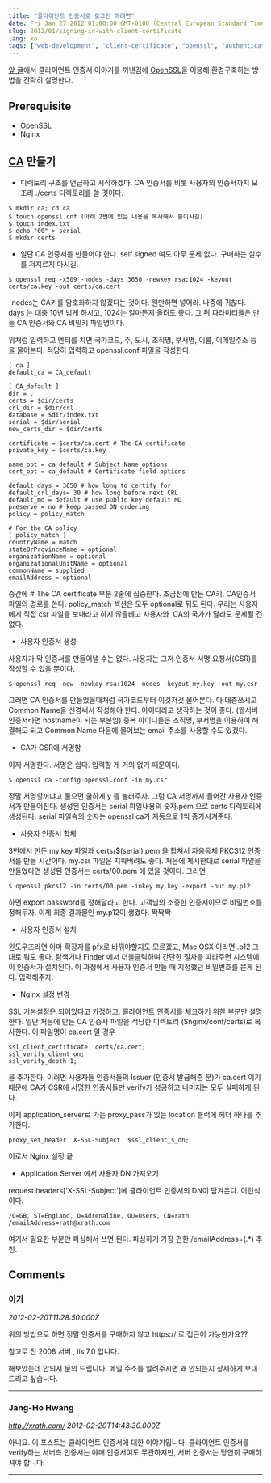 ```yaml
---
title: "클라이언트 인증서로 로그인 하려면"
date: Fri Jan 27 2012 01:00:00 GMT+0100 (Central European Standard Time)
slug: 2012/01/signing-in-with-client-certificate
lang: ko
tags: ["web-development", "client-certificate", "openssl", "authentication"]
---
```


[앞 글](/2012/01/issues-on-authenticating-client-certificate/)에서 클라이언트 인증서 이야기를 꺼낸김에 [OpenSSL](http://openssl.org/)을 이용해 환경구축하는 방법을 간략히 설명한다.

## Prerequisite

- OpenSSL
- Nginx

## [CA](http://en.wikipedia.org/wiki/Certificate_authority) 만들기

* 디렉토리 구조를 언급하고 시작하겠다. CA 인증서를 비롯 사용자의 인증서까지 모조리 ./certs 디렉토리를 쓸 것이다.

```
$ mkdir ca; cd ca
$ touch openssl.cnf (아래 2번에 있는 내용을 복사해서 붙이시길)
$ touch index.txt
$ echo "00" > serial
$ mkdir certs
```

* 일단 CA 인증서를 만들어야 한다. self signed 여도 아무 문제 없다. 구매하는 실수를 저지르지 마시길.


```
$ openssl req -x509 -nodes -days 3650 -newkey rsa:1024 -keyout certs/ca.key -out certs/ca.cert
```


-nodes는 CA키를 암호화하지 않겠다는 것이다. 웬만하면 넣어라. 나중에 귀찮다.
-days 는 대충 10년 넘게 하시고, 1024는 얼마든지 올려도 좋다. 그 뒤 파라미터들은 만들 CA 인증서와 CA 비밀키 파일명이다.

위처럼 입력하고 엔터를 치면 국가코드, 주, 도시, 조직명, 부서명, 이름, 이메일주소 등을 물어본다. 적당히 입력하고 openssl.conf 파일을 작성한다.

```
[ ca ]
default_ca = CA_default

[ CA_default ]
dir = .
certs = $dir/certs
crl_dir = $dir/crl
database = $dir/index.txt
serial = $dir/serial
new_certs_dir = $dir/certs

certificate = $certs/ca.cert # The CA certificate
private_key = $certs/ca.key

name_opt = ca_default # Subject Name options
cert_opt = ca_default # Certificate field options

default_days = 3650 # how long to certify for
default_crl_days= 30 # how long before next CRL
default_md = default # use public key default MD
preserve = no # keep passed DN ordering
policy = policy_match

# For the CA policy
[ policy_match ]
countryName = match
stateOrProvinceName = optional
organizationName = optional
organizationalUnitName = optional
commonName = supplied
emailAddress = optional
```


중간에 # The CA certificate 부분 2줄에 집중한다. 조금전에 만든 CA키, CA인증서 파일의 경로를 쓴다. policy_match 섹션은 모두 optional로 둬도 된다. 우리는 사용자에게 직접 csr 파일을 보내라고 하지 않을테고 사용자와  CA의 국가가 달라도 문제될 건 없다.

* 사용자 인증서 생성

사용자가 막 인증서를 만들어낼 수는 없다. 사용자는 그저 인증서 서명 요청서(CSR)를 작성할 수 있을 뿐이다.


```
$ openssl req -new -newkey rsa:1024 -nodes -keyout my.key -out my.csr
```


그러면 CA 인증서를 만들었을때처럼 국가코드부터 이것저것 물어본다. 다 대충쓰시고 Common Name을 신경써서 작성해야 한다. 아이디라고 생각하는 것이 좋다. (웹서버 인증서라면 hostname이 되는 부분임) 중복 아이디들은 조직명, 부서명을 이용하여 해결해도 되고 Common Name 다음에 물어보는 email 주소를 사용할 수도 있겠다.

* CA가 CSR에 서명함

이제 서명한다. 서명은 쉽다. 입력할 게 거의 없기 때문이다.

```
$ openssl ca -config openssl.conf -in my.csr
```

정말 서명할꺼냐고 물으면 쿨하게 y 를 눌러주자. 그럼 CA 서명까지 들어간 사용자 인증서가 만들어진다. 생성된 인증서는 serial 파일내용의 숫자.pem 으로 certs 디렉토리에 생성된다. serial 파일속의 숫자는 openssl ca가 자동으로 1씩 증가시켜준다.

* 사용자 인증서 합체

3번에서 만든 my.key 파일과 certs/$(serial).pem 을 합쳐서 자웅동체 PKCS12 인증서를 만들 시간이다. my.csr 파일은 지워버려도 좋다. 처음에 제시한대로 serial 파일을 만들었다면 생성된 인증서는 certs/00.pem 에 있을 것이다. 그러면

```
$ openssl pkcs12 -in certs/00.pem -inkey my.key -export -out my.p12
```

하면 export password를 정해달라고 한다. 고객님의 소중한 인증서이므로 비밀번호를 정해두자. 이제 최종 결과물인 my.p12이 생겼다. 짝짝짝

* 사용자 인증서 설치

윈도우즈라면 아마 확장자를 pfx로 바꿔야할지도 모르겠고, Mac OSX 이라면 .p12 그대로 둬도 좋다. 탐색기나 Finder 에서 더블클릭하여 간단한 절차를 따라주면 시스템에 이 인증서가 설치된다. 이 과정에서 사용자 인증서 만들 때 지정했던 비밀번호를 묻게 된다. 입력해주자.

* Nginx 설정 변경

SSL 기본설정은 되어있다고 가정하고, 클라이언트 인증서를 체크하기 위한 부분만 설명한다. 일단 처음에 만든 CA 인증서 파일을 적당한 디렉토리 ($nginx/conf/certs)로 복사한다. 이 파일명이 ca.cert 일 경우


```
ssl_client_certificate  certs/ca.cert;
ssl_verify_client on;
ssl_verify_depth 1;
```


을 추가한다. 이러면 사용자들 인증서들의 Issuer (인증서 발급해준 분)가 ca.cert 이기 때문에 CA가 CSR에 서명한 인증서들만 verify가 성공하고 나머지는 모두 실패하게 된다.

이제 application_server로 가는 proxy_pass가 있는 location 블럭에 헤더 하나를 추가한다.


```
proxy_set_header  X-SSL-Subject  $ssl_client_s_dn;
```


이로서 Nginx 설정 끝

* Application Server 에서 사용자 DN 가져오기

request.headers['X-SSL-Subject']에 클라이언트 인증서의 DN이 담겨온다. 이런식이다.


```
/C=GB, ST=England, O=Adrenaline, OU=Users, CN=rath /emailAddress=rath@xrath.com
```

여기서 필요한 부분만 파싱해서 쓰면 된다. 파싱하기 가장 편한 /emailAddress=(.*) 추천.

## Comments

### 아가
*2012-02-20T11:28:50.000Z*

위의 방법으로 하면 정말 인증서를 구매하지 않고 https:// 로 접근이 가능한가요??

참고로 전 2008 서버 , iis 7.0 입니다.

해보았는데 안되서 문의 드립니다. 
메일 주소를 알려주시면 왜 안되는지 상세하게 보내드리고 싶습니다.

---

### Jang-Ho Hwang
*http://xrath.com/*
*2012-02-20T14:43:30.000Z*

아니요. 이 포스트는 클라이언트 인증서에 대한 이야기입니다. 클라이언트 인증서를 verify하는 서버측 인증서는 야매 인증서여도 무관하지만, 서버 인증서는 당연히 구매하셔야 합니다.

---
